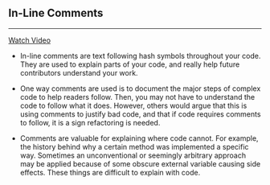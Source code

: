 In-Line Comments
---
---

[Watch Video](https://www.youtube.com/watch?v=-G6yg3Xhl8I)

* In-line comments are text following hash symbols throughout your code. They are used to explain parts of your code, and really help future contributors understand your work.

* One way comments are used is to document the major steps of complex code to help readers follow. Then, you may not have to understand the code to follow what it does. However, others would argue that this is using comments to justify bad code, and that if code requires comments to follow, it is a sign refactoring is needed.

* Comments are valuable for explaining where code cannot. For example, the history behind why a certain method was implemented a specific way. Sometimes an unconventional or seemingly arbitrary approach may be applied because of some obscure external variable causing side effects. These things are difficult to explain with code.
